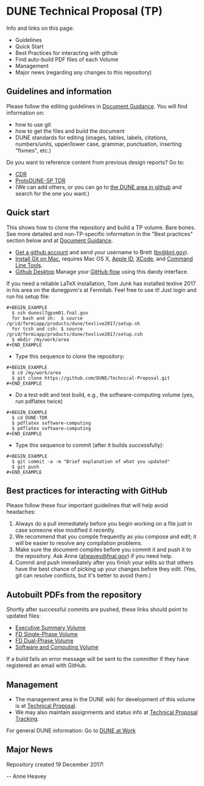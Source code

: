 # DUNE Technical Proposal (TP)
Info and links on this page:

* Guidelines
* Quick Start
* Best Practices for interacting with github
* Find auto-build PDF files of each Volume
* Management
* Major news (regarding any changes to this repository)

## Guidelines and information

Please follow the editing guidelines in [Document Guidance](https://github.com/DUNE/document-guidance). You will find information on:
* how to use git
* how to get the files and build the document
* DUNE standards for editing (images, tables, labels, citations, numbers/units, upper/lower case, grammar, punctuation, inserting "fixmes", etc.)

Do you want to reference content from previous design reports? Go to: 

* [CDR](https://github.com/DUNE/cdr)
* [ProtoDUNE-SP TDR](https://github.com/DUNE/protodune-tdr)
* (We can add others, or you can go to [the DUNE area in github](https://github.com/DUNE) and search for the one you want.)

## Quick start
This shows how to clone the repository and build a TP volume. Bare bones. See more detailed and non-TP-specific information in the "Best practices" section below and at [Document Guidance](https://github.com/DUNE/document-guidance).

-  [Get a github account](https://help.github.com/articles/signing-up-for-a-new-github-account) and send your username to Brett (bv@bnl.gov).
-  [Install Git on Mac](https://github.com/DUNE/document-guidance/blob/master/install-git-on-mac.org), requires Mac OS X, [Apple ID](https://appleid.apple.com), [XCode](https://developer.apple.com/xcode/downloads), and [Command Line Tools](https://developer.apple.com/download/more/).
-  [Github Desktop](https://desktop.github.com/) Manage your [GitHub flow](https://guides.github.com/introduction/flow/) using this dandy interface. 

If you need a reliable LaTeX installation, Tom Junk has installed texlive 2017 in his area on the dunegpvm's at Fermilab. Feel free to use it! Just login and run his setup file:

```
#+BEGIN_EXAMPLE
  $ ssh dunesl7gpvm01.fnal.gov  
  for bash and sh:  $ source /grid/fermiapp/products/dune/texlive2017/setup.sh
  for tcsh and csh: $ source /grid/fermiapp/products/dune/texlive2017/setup.csh
  $ mkdir /my/work/area
#+END_EXAMPLE
```


 
- Type this sequence to clone the repository:
```
#+BEGIN_EXAMPLE
  $ cd /my/work/area
  $ git clone https://github.com/DUNE/Technical-Proposal.git
#+END_EXAMPLE
```
 
- Do a test edit and test build, e.g., the software-computing volume (yes, run pdflatex twice)
```
#+BEGIN_EXAMPLE
  $ cd DUNE-TDR
  $ pdflatex software-computing
  $ pdflatex software-computing
#+END_EXAMPLE
```
 
- Type this sequence to commit (after it builds successfully):
```
#+BEGIN_EXAMPLE
  $ git commit -a -m "Brief explanation of what you updated"
  $ git push
#+END_EXAMPLE
```


## Best practices for interacting with GitHub
Please follow these four important guidelines that will help avoid headaches:

1. Always do a pull immediately before you begin working on a file just in case someone else modified it recently.
2. We recommend that you compile frequently as you compose and edit; it will be easier to resolve any compilation problems.
3. Make sure the document compiles before you commit it and push it to the repository. Ask Anne (aheavey@fnal.gov) if you need help.
4. Commit and push immediately after you finish your edits so that others have the best chance of picking up your changes before they edit.  (Yes, git can resolve conflicts, but it's better to avoid them.)

## Autobuilt PDFs from the repository

Shortly after successful commits are pushed, these links should point to updated files:  

* [Executive Summary Volume](https://dune.bnl.gov/docs/technical-proposal/executive-summary.pdf)
* [FD Single-Phase Volume](https://dune.bnl.gov/docs/technical-proposal/far-detector-single-phase.pdf)
* [FD Dual-Phase Volume](https://dune.bnl.gov/docs/technical-proposal/far-detector-dual-phase.pdf)
* [Software and Computing Volume](https://dune.bnl.gov/docs/technical-proposal/software-computing.pdf)

If a build fails an error message will be sent to the committer if they have registered an email with GitHub.



## Management

* The management area in the DUNE wiki for development of this volume is at [Technical Proposal](https://wiki.dunescience.org/wiki/Technical_Proposal).
* We may also maintain assignments and status info at [Technical Proposal Tracking](https://wiki.dunescience.org/wiki/Technical_Proposal_Tracking).

For general DUNE information: Go to [DUNE at Work](https://web.fnal.gov/collaboration/DUNE/SitePages/home.aspx)


## Major News
Repository created 19 December 2017!

-- Anne Heavey

